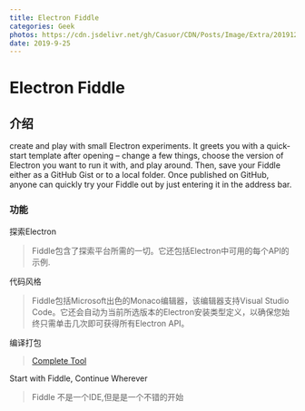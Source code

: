 ```yaml
---
title: Electron Fiddle
categories: Geek
photos: https://cdn.jsdelivr.net/gh/Casuor/CDN/Posts/Image/Extra/20191228/Electron.png
date: 2019-9-25
---
```

# Electron Fiddle
## 介绍
create and play with small Electron experiments. It greets you with a quick-start template after opening – change a few things, choose the version of Electron you want to run it with, and play around. Then, save your Fiddle either as a GitHub Gist or to a local folder. Once published on GitHub, anyone can quickly try your Fiddle out by just entering it in the address bar.

### 功能
探索Electron
>Fiddle包含了探索平台所需的一切。它还包括Electron中可用的每个API的示例.

代码风格
>Fiddle包括Microsoft出色的Monaco编辑器，该编辑器支持Visual Studio Code。它还会自动为当前所选版本的Electron安装类型定义，以确保您始终只需单击几次即可获得所有Electron API。

编译打包
>[Complete Tool](https://www.electronforge.io/)


Start with Fiddle, Continue Wherever
>Fiddle 不是一个IDE,但是是一个不错的开始



